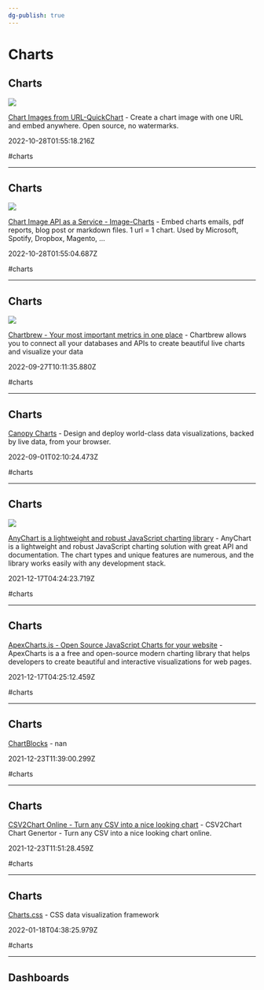 ```yaml
---
dg-publish: true
---
```


# Charts

## Charts

![](https://quickchart.io/images/og_image.png)

[Chart Images from URL-QuickChart](https://quickchart.io) - Create a chart image with one URL and embed anywhere. Open source, no watermarks.

2022-10-28T01:55:18.216Z

#charts

---

## Charts

![](https://global-uploads.webflow.com/5e74e2639194e2571d9fd099/6394fae2a689c7b81407a3ea_OpenGraph%20Dec%2010.webp)

[Chart Image API as a Service - Image-Charts](https://www.image-charts.com) - Embed charts emails, pdf reports, blog post or markdown files. 1 url = 1 chart. Used by Microsoft, Spotify, Dropbox, Magento, ...

2022-10-28T01:55:04.687Z

#charts

---

## Charts

![](https://cdn2.chartbrew.com/chartbrew_visualize_banner_6.png)

[Chartbrew - Your most important metrics in one place](https://chartbrew.com) - Chartbrew allows you to connect all your databases and APIs to create beautiful live charts and visualize your data

2022-09-27T10:11:35.880Z

#charts

---

## Charts

[Canopy Charts](https://canopycharts.com) - Design and deploy world-class data visualizations, backed by live data, from your browser.

2022-09-01T02:10:24.473Z

#charts

---

## Charts

![](https://www.anychart.com/_design/img/static/features/features-laptop.png)

[AnyChart is a lightweight and robust JavaScript charting library](https://www.anychart.com) - AnyChart is a lightweight and robust JavaScript charting solution with great API and documentation. The chart types and unique features are numerous, and the library works easily with any development stack.

2021-12-17T04:24:23.719Z

#charts

---

## Charts

[ApexCharts.js - Open Source JavaScript Charts for your website](https://apexcharts.com) - ApexCharts is a a free and open-source modern charting library that helps developers to create beautiful and interactive visualizations for web pages.

2021-12-17T04:25:12.459Z

#charts

---

## Charts

[ChartBlocks](https://app.chartblocks.com) - nan

2021-12-23T11:39:00.299Z

#charts

---

## Charts

[CSV2Chart Online - Turn any CSV into a nice looking chart](https://csv2chart.com) - CSV2Chart Chart Genertor - Turn any CSV into a nice looking chart online.

2021-12-23T11:51:28.459Z

#charts

---

## Charts

[Charts.css](https://chartscss.org) - CSS data visualization framework

2022-01-18T04:38:25.979Z

#charts

---

## Dashboards
